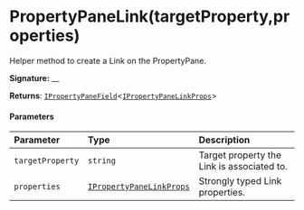 # PropertyPaneLink(targetProperty,properties)



Helper method to create a Link on the PropertyPane.

**Signature:** __

**Returns**: [`IPropertyPaneField`](../../sp-webpart-base/interface/ipropertypanefield.md)<[`IPropertyPaneLinkProps`](../../sp-webpart-base/interface/ipropertypanelinkprops.md)>





#### Parameters


| Parameter	   | Type    | Description |
|:-------------|:---------------|:------------|
| `targetProperty`    | `string` | Target property the Link is associated to. |
| `properties`    | [`IPropertyPaneLinkProps`](../../sp-webpart-base/interface/ipropertypanelinkprops.md) | Strongly typed Link properties. |


